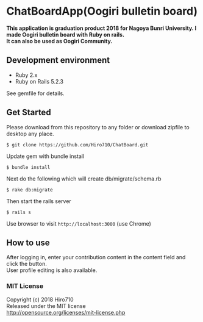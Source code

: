 # ChatBoardApp(Oogiri bulletin board)

**This application is graduation product 2018 for Nagoya Bunri University. I made Oogiri bulletin board with Ruby on rails.   
It can also be used as Oogiri Community.**  

## Development environment

* Ruby 2.x
* Ruby on Rails 5.2.3

See gemfile for details.

## Get Started

Please download from this repository to any folder or download zipfile to desktop any place.

    $ git clone https://github.com/Hiro710/ChatBoard.git
    
Update gem with bundle install

    $ bundle install

Next do the following which will create db/migrate/schema.rb

    $ rake db:migrate    

Then start the rails server

    $ rails s

Use browser to visit `http://localhost:3000`
(use Chrome)

## How to use

After logging in, enter your contribution content in the content field and click the button.  
User profile editing is also available.

### MIT License  
Copyright (c) 2018 Hiro710  
Released under the MIT license  
http://opensource.org/licenses/mit-license.php
